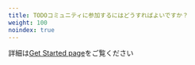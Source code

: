 ```yaml
---
title: TODOコミュニティに参加するにはどうすればよいですか？
weight: 100
noindex: true
---
```


詳細は[Get Started page](/community/get-started/)をご覧ください
